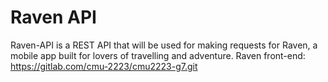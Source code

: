 # Raven API
Raven-API is a REST API that will be used for making requests for Raven, a mobile app built for lovers of travelling and adventure.
Raven front-end: https://gitlab.com/cmu-2223/cmu2223-g7.git
